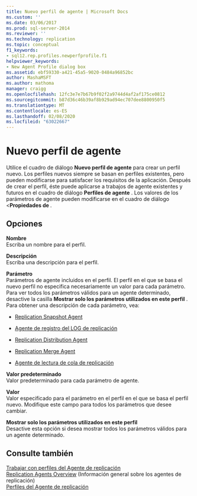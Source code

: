```yaml
---
title: Nuevo perfil de agente | Microsoft Docs
ms.custom: ''
ms.date: 03/06/2017
ms.prod: sql-server-2014
ms.reviewer: ''
ms.technology: replication
ms.topic: conceptual
f1_keywords:
- sql12.rep.profiles.newperfprofile.f1
helpviewer_keywords:
- New Agent Profile dialog box
ms.assetid: ebf59330-a421-45a5-9020-0484a96852bc
author: MashaMSFT
ms.author: mathoma
manager: craigg
ms.openlocfilehash: 12fc3e7e7b67b9f02f2a9744d4af2af175ce0812
ms.sourcegitcommit: b87d36c46b39af8b929ad94ec707dee8800950f5
ms.translationtype: MT
ms.contentlocale: es-ES
ms.lasthandoff: 02/08/2020
ms.locfileid: "63022667"
---
```

# <a name="new-agent-profile"></a>Nuevo perfil de agente
  Utilice el cuadro de diálogo **Nuevo perfil de agente** para crear un perfil nuevo. Los perfiles nuevos siempre se basan en perfiles existentes, pero pueden modificarse para satisfacer los requisitos de la aplicación. Después de crear el perfil, éste puede aplicarse a trabajos de agente existentes y futuros en el cuadro de diálogo **Perfiles de agente** . Los valores de los parámetros de agente pueden modificarse en el cuadro de diálogo \<**Propiedades de <NombrePerfilAgente>** .  
  
## <a name="options"></a>Opciones  
 **Nombre**  
 Escriba un nombre para el perfil.  
  
 **Descripción**  
 Escriba una descripción para el perfil.  
  
 **Parámetro**  
 Parámetros de agente incluidos en el perfil. El perfil en el que se basa el nuevo perfil no especifica necesariamente un valor para cada parámetro. Para ver todos los parámetros válidos para un agente determinado, desactive la casilla **Mostrar solo los parámetros utilizados en este perfil** . Para obtener una descripción de cada parámetro, vea:  
  
-   [Replication Snapshot Agent](agents/replication-snapshot-agent.md)  
  
-   [Agente de registro del LOG de replicación](agents/replication-log-reader-agent.md)  
  
-   [Replication Distribution Agent](agents/replication-distribution-agent.md)  
  
-   [Replication Merge Agent](agents/replication-merge-agent.md)  
  
-   [Agente de lectura de cola de replicación](agents/replication-queue-reader-agent.md)  
  
 **Valor predeterminado**  
 Valor predeterminado para cada parámetro de agente.  
  
 **Valor**  
 Valor especificado para el parámetro en el perfil en el que se basa el perfil nuevo. Modifique este campo para todos los parámetros que desee cambiar.  
  
 **Mostrar solo los parámetros utilizados en este perfil**  
 Desactive esta opción si desea mostrar todos los parámetros válidos para un agente determinado.  
  
## <a name="see-also"></a>Consulte también  
 [Trabajar con perfiles del Agente de replicación](agents/work-with-replication-agent-profiles.md)   
 [Replication Agents Overview](agents/replication-agents-overview.md)  (Información general sobre los agentes de replicación)  
 [Perfiles del Agente de replicación](agents/replication-agent-profiles.md)  
  
  
